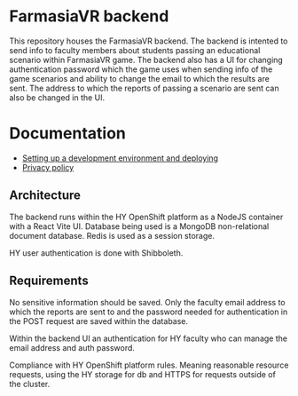 # FarmasiaVR backend
This repository houses the FarmasiaVR backend. The backend is intented to send info to faculty members about students passing an educational scenario within FarmasiaVR game. The backend also has a UI for changing authentication password which the game uses when sending info of the game scenarios and ability to change the email to which the results are sent. The address to which the reports of passing a scenario are sent can also be changed in the UI. 

# Documentation

- [Setting up a development environment and deploying](https://github.com/FarmasiaVR/farmasia-vr-certificate-backend/blob/main/docs/development_environment_and_deploying.md)
- [Privacy policy](https://github.com/FarmasiaVR/farmasia-vr-certificate-backend/blob/main/docs/privacy_policy.md)

## Architecture
The backend runs within the HY OpenShift platform as a NodeJS container with a React Vite UI. Database being used is a MongoDB non-relational document database. Redis is used as a session storage.

HY user authentication is done with Shibboleth. 

## Requirements
No sensitive information should be saved. Only the faculty email address to which the reports are sent to and the password needed for authentication in the POST request are saved within the database. 

Within the backend UI an authentication for HY faculty who can manage the email address and auth password.

Compliance with HY OpenShift platform rules. Meaning reasonable resource requests, using the HY storage for db and HTTPS for requests outside of the cluster. 
